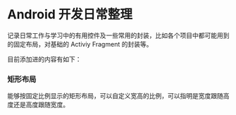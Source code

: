 # Android 开发日常整理 #

记录日常工作与学习中的有用控件及一些常用的封装，比如各个项目中都可能用到的固定布局，对基础的 Activiy Fragment 的封装等。

目前添加进的内容有如下：

### 矩形布局 ###

能够按固定比例显示的矩形布局，可以自定义宽高的比例，可以指明是宽度跟随高度还是高度跟随宽度。
